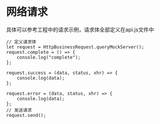 # 网络请求

具体可以参考工程中的请求示例，请求体全部定义在api.js文件中

```
// 定义请求体
let request = HttpBusinessRequest.queryMockServer();
request.complete = () => {
    console.log("complete");
};

request.success = (data, status, xhr) => {
    console.log(data);
};

request.error = (data, status, xhr) => {
    console.log(data);
};
// 发送请求
request.send();
```



